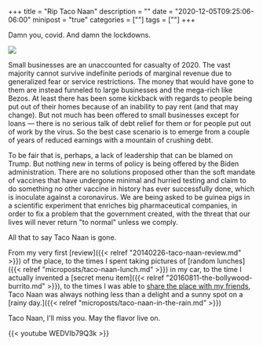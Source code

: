 +++
title = "Rip Taco Naan"
description = ""
date = "2020-12-05T09:25:06-06:00"
minipost = "true"
categories = [""]
tags = [""]
+++

Damn you, covid. And damn the lockdowns.

![](https://res.cloudinary.com/tobyblog/image/upload/v1607180380/img/Screen_Shot_2020-12-03_at_5.11.58_PM.jpg)

Small businesses are an unaccounted for casualty of 2020. The vast majority cannot survive indefinite periods of marginal revenue due to generalized fear or service restrictions. The money that would have gone to them are instead funneled to large businesses and the mega-rich like Bezos. At least there has been some kickback with regards to people being put out of their homes because of an inability to pay rent (and that may change). But not much has been offered to small businesses except for loans — there is no serious talk of debt relief for them or for people put out of work by the virus. So the best case scenario is to emerge from a couple of years of reduced earnings with a mountain of crushing debt. 

To be fair that is, perhaps, a lack of leadership that can be blamed on Trump. But nothing new in terms of policy is being offered by the Biden administration. There are no  solutions proposed other than the soft mandate of vaccines that have undergone minimal and hurried testing and claim to do something no other vaccine in history has ever successfully done, which is inoculate against a coronavirus. We are being asked to be guinea pigs in a scientific experiment that enriches big pharmaceutical companies, in order to fix a problem that the government created, with the threat that our lives will never return "to normal" unless we comply.

All that to say Taco Naan is gone. 

From my very first [review]({{< relref "20140226-taco-naan-review.md" >}}) of the place, to the times I spent taking pictures of [random lunches]({{< relref "microposts/taco-naan-lunch.md" >}}) in my car, to the time I actually invented a [secret menu item]({{< relref "20160811-the-bollywood-burrito.md" >}}), to the times I was able to [share the place with my friends](http://www.reviewtheworld.com/2015/03/texas-taco-challenge-taco-naan-vs-fuel.html), Taco Naan was always nothing less than a delight and a sunny spot on a [rainy day.]({{< relref "microposts/taco-naan-in-the-rain.md" >}})

Taco Naan, I'll miss you. May the flavor live on.

{{< youtube WEDVIb79Q3k >}}
